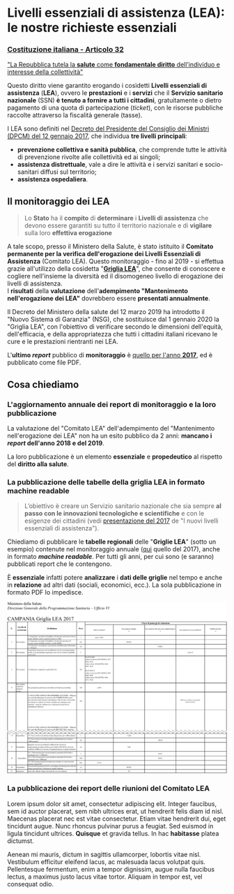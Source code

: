 <h1 class="text-blue anim-fade-in">Livelli essenziali di assistenza (LEA): le nostre richieste essenziali</h1>

<div class="col-12">
  <a style="padding-bottom: 10px !important;margin-bottom: 15px;" class="d-block box-shadow-medium px-3 pt-4 pb-6 position-relative rounded-1 overflow-hidden no-underline" href="#">
    <div class="bg-blue position-absolute top-0 left-0 py-1 width-full"></div>
    <h3 class="text-gray-dark">Costituzione italiana - Articolo 32</h3>
    <p class="text-gray f3">
      "La Repubblica tutela la <strong>salute</strong> come <strong>fondamentale diritto</strong> dell’individuo e interesse della collettività"
    </p>
  </a>
</div>

Questo diritto viene garantito erogando i cosìdetti **Livelli essenziali di assistenza** (**LEA**), ovvero le **prestazioni** e i **servizi** che il **Servizio sanitario nazionale** (SSN) **è tenuto a fornire a tutti i cittadini**, gratuitamente o dietro pagamento di una quota di partecipazione (*ticket*), con le risorse pubbliche raccolte attraverso la fiscalità generale (tasse).

I LEA sono definiti nel [Decreto del Presidente del Consiglio dei Ministri (DPCM) del 12 gennaio 2017](http://www.trovanorme.salute.gov.it/norme/dettaglioAtto?id=58669&completo=true), che individua **tre livelli principali**:

- **prevenzione collettiva e sanità pubblica**, che comprende tutte le attività di prevenzione rivolte alle collettività ed ai singoli;
- **assistenza distrettuale**, vale a dire le attività e i servizi sanitari e socio-sanitari diffusi sul territorio;
- **assistenza ospedaliera**.

<h2 class="text-green">Il monitoraggio dei LEA</h2>

> Lo **Stato** ha il **compito** di **determinare** i **Livelli di assistenza** che devono essere garantiti su tutto il territorio nazionale e di **vigilare** sulla loro **effettiva erogazione**

A tale scopo, presso il Ministero della Salute, è stato istituito il **Comitato permanente per la verifica dell'erogazione dei Livelli Essenziali di Assistenza** (Comitato LEA). Questo monitoraggio - fino al 2019 - si effettua grazie all'utilizzo della cosìdetta "[**Griglia LEA**](http://www.salute.gov.it/portale/lea/dettaglioContenutiLea.jsp?lingua=italiano&id=4747&area=Lea&menu=monitoraggioLea)", che consente di conoscere e cogliere nell'insieme la diversità ed il disomogeneo livello di erogazione dei livelli di assistenza.<br>
I **risultati** della **valutazione** dell'**adempimento "Mantenimento nell'erogazione dei LEA"** dovrebbero essere **presentati annualmente**.

Il Decreto del Ministero della salute del 12 marzo 2019 ha introdotto il "Nuovo Sistema di Garanzia" (NSG), che sostituisce dal 1 gennaio 2020 la "Griglia LEA", con l'obiettivo di verificare secondo le dimensioni dell'equità, dell'efficacia, e della appropriatezza che tutti i cittadini italiani ricevano le cure e le prestazioni rientranti nei LEA.

L'**ultimo *report*** pubblico di **monitoraggio** è [quello per l'anno **2017**](http://www.salute.gov.it/imgs/C_17_pubblicazioni_2832_allegato.pdf), ed è pubblicato come file PDF.

<h2 class="text-red">Cosa chiediamo</h2>

<h3 class="text-orange-light">L'aggiornamento annuale dei report di monitoraggio e la loro pubblicazione</h3>

La valutazione del "Comitato LEA" dell'adempimento del "Mantenimento nell'erogazione dei LEA" non ha un esito pubblico da 2 anni: **mancano i *report* dell'anno 2018 e del 2019**.

La loro pubblicazione è un elemento **essenziale** e **propedeutico** al rispetto del **diritto alla salute**.

<h3 class="text-orange-light">La pubblicazione delle tabelle della griglia LEA in formato machine readable</h3>

> L’obiettivo è creare un Servizio sanitario nazionale che sia sempre **al passo con le innovazioni tecnologiche e scientifiche** e con le esigenze dei cittadini (vedi [presentazione del 2017](http://www.salute.gov.it/imgs/C_17_notizie_2842_listaFile_itemName_0_file.pdf) de "I nuovi livelli essenziali di assistenza").

Chiediamo di pubblicare le **tabelle regionali** delle "**Griglie LEA**" (sotto un esempio) contenute nel monitoraggio annuale ([qui](http://www.salute.gov.it/imgs/C_17_pubblicazioni_2832_allegato.pdf) quello del 2017), anche in formato ***machine readable***. Per tutti gli anni, per cui sono (e saranno) pubblicati report che le contengono.

È **essenziale** infatti potere **analizzare** i **dati delle griglie** nel tempo e anche in **relazione** ad altri dati (sociali, economici, ecc.). La sola pubblicazione in formato PDF lo impedisce.

![](imgs/grigliaLEA.png)

<h3 class="text-orange-light">La pubblicazione dei report delle riunioni del Comitato LEA</h3>

Lorem ipsum dolor sit amet, consectetur adipiscing elit. Integer faucibus, sem id auctor placerat, sem nibh ultrices erat, ut hendrerit felis diam id nisl. Maecenas placerat nec est vitae consectetur. Etiam vitae hendrerit dui, eget tincidunt augue. Nunc rhoncus pulvinar purus a feugiat. Sed euismod in ligula tincidunt ultrices. **Quisque** et gravida tellus. In hac **habitasse** platea dictumst.

Aenean mi mauris, dictum in sagittis ullamcorper, lobortis vitae nisl. Vestibulum efficitur eleifend lacus, ac malesuada lacus volutpat quis. Pellentesque fermentum, enim a tempor dignissim, augue nulla faucibus lectus, a maximus justo lacus vitae tortor. Aliquam in tempor est, vel consequat odio.
